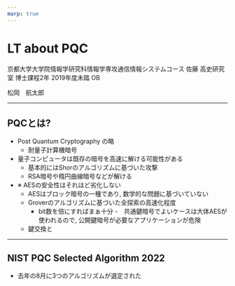 ```yaml
---
marp: true
---
```

<!-- 
theme: default
size: 16:9
paginate: true
footer : ![](../../image/ccbysa.png) [licence](https://creativecommons.org/licenses/by-sa/4.0/)
style: |
  h1, h2, h3, h4, h5, header, footer {
        color: white;
    }
  section {
    background-color: #505050;
    color:white
  }
  table{
      color:black
  }
  code{
    color:black
  }
    a {
    font-weight:bold;
    color:#F00;
  } 
-->

<!-- page_number: true -->

# LT about PQC

京都大学大学院情報学研究科情報学専攻通信情報システムコース 
佐藤 高史研究室 博士課程2年
2019年度未踏 OB

松岡　航太郎

---

## PQCとは?

- Post Quantum Cryptography の略
    - 耐量子計算機暗号
- 量子コンピュータは既存の暗号を高速に解ける可能性がある
    - 基本的にはShorのアルゴリズムに基づいた攻撃
    - RSA暗号や楕円曲線暗号などが解ける
- ※ AESの安全性はそれほど劣化しない
    - AESはブロック暗号の一種であり, 数学的な問題に基づいていない
    - Groverのアルゴリズムに基づいた全探索の高速化程度
        - bit数を倍にすればまぁ十分
-　共通鍵暗号でよいケースは大体AESが使われるので, 公開鍵暗号が必要なアプリケーションが危険
    - 鍵交換と

---

## NIST PQC Selected Algorithm 2022

- 去年の8月に3つのアルゴリズムが選定された